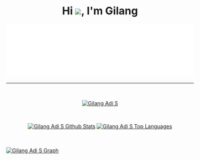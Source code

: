 <h1 align="center">Hi <img src="https://raw.githubusercontent.com/MartinHeinz/MartinHeinz/master/wave.gif" width="30px">, I'm Gilang</h1>
<!-- <h3 align="center">I'm passionate about all kinds of technologies and I'm always looking for more information about this area that is simply wonderful.</h3> -->

<img src="https://raw.githubusercontent.com/gilang-as/gilang-as/master/magic.svg" style="object-fit: cover"/>

<!-- <img src="https://github.com/gilang-as/gilang-as/blob/master/assets/gilang.png?raw=true" width="110" height="120" align="right"/> -->

<!-- <center> -->
<!-- 
### Hi there, I'm [Gilang!](https://gilang-as.github.io) 👋 <br/>
[![Linkedin Badge](https://img.shields.io/badge/-LinkedIn-0e76a8?style=flat-square&logo=Linkedin&logoColor=white)](https://www.linkedin.com/in/gilangas/)
[![Twitter Badge](https://img.shields.io/badge/-Twitter-00acee?style=flat-square&logo=Twitter&logoColor=white)](https://twitter.com/gilang_adis/)
[![Instagram Badge](https://img.shields.io/badge/-Instagram-e4405f?style=flat-square&logo=Instagram&logoColor=white)](https://www.instagram.com/gil_adis/)
[![Telegram Badge](https://img.shields.io/badge/-Telegram-0088cc?style=flat-square&logo=Telegram&logoColor=white)](https://t.me/gilangas)
[![❤ Views and Followers](https://komarev.com/ghpvc/?username=gilang-as)](https://github.com/Meghna-DAS/github-profile-views-counter) -->

___
<br/>
<p align="center">
    <a href="https://github.com/gilang-as/gilang-as.git">
        <img title="🔥 Get streak stats for your profile at git.io/streak-stats" alt="Gilang Adi S" src="https://github-readme-streak-stats.herokuapp.com/?user=gilang-as&theme=black-ice&hide_border=true&stroke=0000&background=22272e"/>
    </a>
</p>
<br/>
<p align="center">
<a href="https://github.com/tauz-hub/tauz-hub.git"><img alt="Gilang Adi S Github Stats" height="180em" src="https://github-readme-stats.vercel.app/api?username=gilang-as&show_icons=true&count_private=true&theme=react&hide_border=true&bg_color=22272e" /></a>
<a href="https://github.com/tauz-hub/tauz-hub.git"><img alt="Gilang Adi S Top Languages" height="180em" src="https://github-readme-stats.vercel.app/api/top-langs/?username=gilang-as&langs_count=8&count_private=true&layout=compact&theme=react&hide_border=true&bg_color=22272e" /></a>
</p>
<br/>
<br/>
<a href="https://github.com/gilang-as/gilang-as.git"><img alt="Gilang Adi S Graph" src="https://activity-graph.herokuapp.com/graph?username=gilang-as&bg_color=22272e&color=5BCDEC&line=5BCDEC&point=FFFFFF&hide_border=true" /></a>

